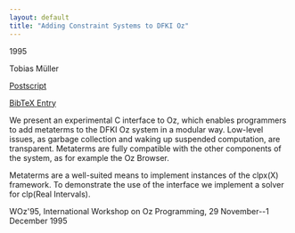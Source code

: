 ```yaml
---
layout: default
title: "Adding Constraint Systems to DFKI Oz"
---
```



1995


Tobias Müller



[Postscript](http://www.ps.uni-sb.de/PapersOz/ProgrammingSysLab/AddingConstraintSystems.ps.gz)



[BibTeX Entry](http://www.ps.uni-sb.de/PapersOz/abstracts/AddingConstraintSystems.bib)


We present an experimental C interface to Oz, which enables programmers
to add metaterms to the DFKI Oz system in a modular way.  Low-level
issues, as garbage collection and waking up suspended computation, are
transparent. Metaterms are fully compatible with the other
components of the system, as for example the Oz Browser.


Metaterms are a well-suited means to implement instances of the clpx(X)
framework. To demonstrate the use of the interface we implement a solver
for clp(Real Intervals).



WOz'95, International Workshop on Oz Programming, 29 November--1 December 1995




